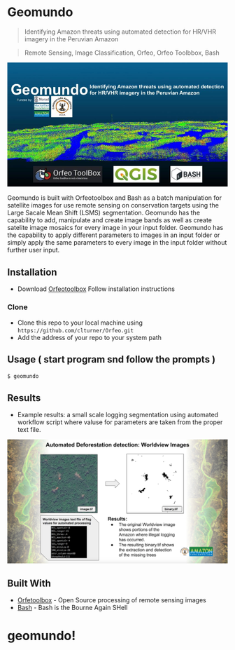 # Geomundo

> Identifying Amazon threats using automated detection for HR/VHR imagery in the Peruvian Amazon

> Remote Sensing, Image Classification, Orfeo, Orfeo Toolbbox, Bash

<img src="https://github.com/clturner/Orfeo/blob/master/images/Geomundo.jpg" title="Geomundo" alt="geomundo">

Geomundo is built with Orfeotoolbox and Bash as a batch manipulation for satellite images for use remote sensing on conservation targets using the Large Sacale Mean Shift (LSMS) segmentation. Geomundo has the capability to add, manipulate and create image bands as well as create satelite image mosaics for every image in your input folder. Geomundo has the capability to apply different parameters to images in an input folder or simply apply the same parameters to every image in the input folder without further user input.

## Installation

- Download <a href="https://www.orfeo-toolbox.org/download/">Orfeotoolbox</a> Follow installation instructions

### Clone

- Clone this repo to your local machine using `https://github.com/clturner/Orfeo.git`
- Add the address of your repo to your system path

## Usage ( start program snd follow the prompts )
```
$ geomundo
```
## Results
- Example results: a small scale logging segmentation using automated workflow script where valuse for parameters are taken from the proper text file.

<img src="https://github.com/clturner/Orfeo/blob/master/images/LoggingDetection.png" title="logging Detection" alt="logging Detection">

## Built With

* [Orfetoolbox](https://www.orfeo-toolbox.org/) - Open Source processing of remote sensing images
* [Bash](https://www.gnu.org/software/bash/) - Bash is the Bourne Again SHell


# geomundo!

